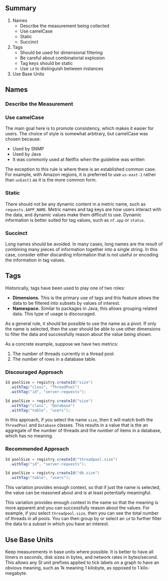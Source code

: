 ## Summary

1. Names
    * Describe the measurement being collected
    * Use camelCase
    * Static
    * Succinct
2. Tags
    * Should be used for dimensional filtering
    * Be careful about combinatorial explosion
    * Tag keys should be static
    * Use `id` to distinguish between instances
3. Use Base Units

## Names

### Describe the Measurement

### Use camelCase

The main goal here is to promote consistency, which makes it easier for users. The choice of
style is somewhat arbitrary, but camelCase was chosen because:

* Used by SNMP
* Used by Java
* It was commonly used at Netflix when the guideline was written

The exception to this rule is where there is an established common case. For example, with
Amazon regions, it is preferred to use `us-east-1` rather than `usEast1` as it is the more
common form.

### Static

There should not be any dynamic content in a metric name, such as `requests.$APP_NAME`. Metric
names and tag keys are how users interact with the data, and dynamic values make them difficult
to use. Dynamic information is better suited for tag values, such as `nf.app` or `status`.

### Succinct

Long names should be avoided. In many cases, long names are the result of combining many pieces
of information together into a single string. In this case, consider either discarding information
that is not useful or encoding the information in tag values.

## Tags

Historically, tags have been used to play one of two roles:

* **Dimensions.** This is the primary use of tags and this feature allows the data to be filtered
into subsets by values of interest.
* **Namespace.** Similar to packages in Java, this allows grouping related data. This type of usage
is discouraged.

As a general rule, it should be possible to use the name as a pivot. If only the name is selected,
then the user should be able to use other dimensions to filter the data and successfully reason
about the value being shown.

As a concrete example, suppose we have two metrics:

1. The number of threads currently in a thread pool.
2. The number of rows in a database table.

### Discouraged Approach

```java
Id poolSize = registry.createId("size")
  .withTag("class", "ThreadPool")
  .withTag("id", "server-requests");

Id poolSize = registry.createId("size")
  .withTag("class", "Database")
  .withTag("table", "users");
```

In this approach, if you select the name `size`, then it will match both the `ThreadPool` and
`Database` classes. This results in a value that is the an aggregate of the number of threads
and the number of items in a database, which has no meaning.

### Recommended Approach

```java
Id poolSize = registry.createId("threadpool.size")
  .withTag("id", "server-requests");

Id poolSize = registry.createId("db.size")
  .withTag("table", "users");
```

This variation provides enough context, so that if just the name is selected, the value can be
reasoned about and is at least potentially meaningful.

This variation provides enough context in the name so that the meaning is more apparent and you
can successfully reason about the values. For example, if you select `threadpool.size`, then you
can see the total number of threads in all pools. You can then group by or select an `id` to
further filter the data to a subset in which you have an interest.

## Use Base Units

Keep measurements in base units where possible. It is better to have all timers in seconds, disk
sizes in bytes, and network rates in bytes/second. This allows any SI unit prefixes applied to
tick labels on a graph to have an obvious meaning, such as 1k meaning 1 kilobyte, as opposed to
1 kilo-megabyte.
